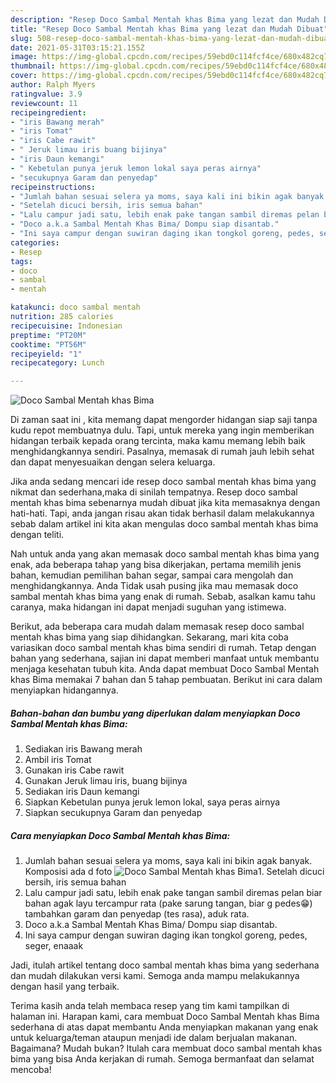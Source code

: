 ```yaml
---
description: "Resep Doco Sambal Mentah khas Bima yang lezat dan Mudah Dibuat"
title: "Resep Doco Sambal Mentah khas Bima yang lezat dan Mudah Dibuat"
slug: 508-resep-doco-sambal-mentah-khas-bima-yang-lezat-dan-mudah-dibuat
date: 2021-05-31T03:15:21.155Z
image: https://img-global.cpcdn.com/recipes/59ebd0c114fcf4ce/680x482cq70/doco-sambal-mentah-khas-bima-foto-resep-utama.jpg
thumbnail: https://img-global.cpcdn.com/recipes/59ebd0c114fcf4ce/680x482cq70/doco-sambal-mentah-khas-bima-foto-resep-utama.jpg
cover: https://img-global.cpcdn.com/recipes/59ebd0c114fcf4ce/680x482cq70/doco-sambal-mentah-khas-bima-foto-resep-utama.jpg
author: Ralph Myers
ratingvalue: 3.9
reviewcount: 11
recipeingredient:
- "iris Bawang merah"
- "iris Tomat"
- "iris Cabe rawit"
- " Jeruk limau iris buang bijinya"
- "iris Daun kemangi"
- " Kebetulan punya jeruk lemon lokal saya peras airnya"
- "secukupnya Garam dan penyedap"
recipeinstructions:
- "Jumlah bahan sesuai selera ya moms, saya kali ini bikin agak banyak. Komposisi ada d foto"
- "Setelah dicuci bersih, iris semua bahan"
- "Lalu campur jadi satu, lebih enak pake tangan sambil diremas pelan biar bahan agak layu tercampur rata (pake sarung tangan, biar g pedes😁) tambahkan garam dan penyedap (tes rasa), aduk rata."
- "Doco a.k.a Sambal Mentah Khas Bima/ Dompu siap disantab."
- "Ini saya campur dengan suwiran daging ikan tongkol goreng, pedes, seger, enaaak"
categories:
- Resep
tags:
- doco
- sambal
- mentah

katakunci: doco sambal mentah 
nutrition: 285 calories
recipecuisine: Indonesian
preptime: "PT20M"
cooktime: "PT56M"
recipeyield: "1"
recipecategory: Lunch

---
```



![Doco Sambal Mentah khas Bima](https://img-global.cpcdn.com/recipes/59ebd0c114fcf4ce/680x482cq70/doco-sambal-mentah-khas-bima-foto-resep-utama.jpg)

Di zaman  saat ini , kita memang dapat mengorder hidangan siap saji tanpa kudu repot membuatnya dulu. Tapi, untuk mereka yang ingin memberikan hidangan terbaik kepada orang tercinta, maka kamu memang lebih baik menghidangkannya sendiri. Pasalnya, memasak di rumah jauh lebih sehat dan dapat menyesuaikan dengan selera keluarga.

Jika anda sedang mencari ide resep doco sambal mentah khas bima yang nikmat dan sederhana,maka di sinilah tempatnya. Resep doco sambal mentah khas bima  sebenarnya mudah dibuat jika kita memasaknya dengan hati-hati. Tapi, anda jangan risau akan tidak berhasil dalam melakukannya 
sebab dalam artikel ini kita akan mengulas doco sambal mentah khas bima dengan teliti.  



Nah untuk anda yang akan memasak doco sambal mentah khas bima yang enak, ada beberapa tahap yang bisa dikerjakan, pertama memilih jenis bahan, kemudian pemilihan bahan segar, sampai cara mengolah dan menghidangkannya. Anda Tidak usah pusing jika mau memasak doco sambal mentah khas bima yang enak di rumah. Sebab, asalkan kamu  tahu caranya, maka hidangan ini dapat menjadi suguhan yang istimewa.

Berikut, ada beberapa cara mudah dalam memasak resep doco sambal mentah khas bima yang siap dihidangkan. Sekarang, mari kita coba variasikan doco sambal mentah khas bima sendiri di rumah. Tetap dengan bahan yang sederhana, sajian ini dapat memberi manfaat untuk membantu menjaga kesehatan tubuh kita. Anda dapat membuat Doco Sambal Mentah khas Bima memakai 7 bahan dan 5 tahap pembuatan. Berikut ini cara dalam menyiapkan hidangannya.

<!--inarticleads1-->

##### Bahan-bahan dan bumbu yang diperlukan dalam menyiapkan Doco Sambal Mentah khas Bima:

1. Sediakan iris Bawang merah
1. Ambil iris Tomat
1. Gunakan iris Cabe rawit
1. Gunakan  Jeruk limau iris, buang bijinya
1. Sediakan iris Daun kemangi
1. Siapkan  Kebetulan punya jeruk lemon lokal, saya peras airnya
1. Siapkan secukupnya Garam dan penyedap




<!--inarticleads2-->

##### Cara menyiapkan Doco Sambal Mentah khas Bima:

1. Jumlah bahan sesuai selera ya moms, saya kali ini bikin agak banyak. Komposisi ada d foto
<img src="https://img-global.cpcdn.com/steps/b029a48f9fa1b922/160x128cq70/doco-sambal-mentah-khas-bima-langkah-memasak-1-foto.jpg" alt="Doco Sambal Mentah khas Bima">1. Setelah dicuci bersih, iris semua bahan
1. Lalu campur jadi satu, lebih enak pake tangan sambil diremas pelan biar bahan agak layu tercampur rata (pake sarung tangan, biar g pedes😁) tambahkan garam dan penyedap (tes rasa), aduk rata.
1. Doco a.k.a Sambal Mentah Khas Bima/ Dompu siap disantab.
1. Ini saya campur dengan suwiran daging ikan tongkol goreng, pedes, seger, enaaak




Jadi, itulah artikel tentang  doco sambal mentah khas bima  yang sederhana dan mudah dilakukan versi kami. Semoga anda mampu melakukannya dengan hasil yang terbaik. 

Terima kasih anda telah membaca resep yang tim kami tampilkan di halaman ini. Harapan kami, cara membuat  Doco Sambal Mentah khas Bima sederhana di atas dapat membantu Anda menyiapkan makanan yang enak untuk keluarga/teman ataupun menjadi ide dalam berjualan makanan. Bagaimana? Mudah bukan? Itulah cara membuat doco sambal mentah khas bima yang bisa Anda kerjakan di rumah. Semoga bermanfaat dan selamat mencoba!


